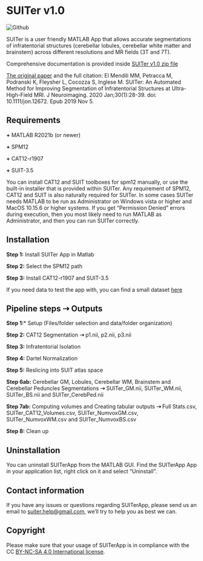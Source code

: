 # SUITer v1.0


![Github](https://user-images.githubusercontent.com/83271085/208666444-ee273897-7b59-4840-946c-965893d3bf6e.png)



SUITer is a user friendly MATLAB App that allows accurate segmentations of infratentorial structures (cerebellar lobules, cerebellar white matter and brainstem) across different resolutions and MR fields (3T and 7T).

Comprehensive documentation is provided inside [SUITer v1.0 zip file](https://drive.google.com/file/d/19GEJEMoyqOTtReBpA76qo4oTn6WC_jiz/view?usp=share_link)

[The original paper](https://onlinelibrary.wiley.com/doi/10.1111/jon.12672) and the full citation:
El Mendili MM, Petracca M, Podranski K, Fleysher L, Cocozza S, Inglese M. SUITer: An Automated Method for Improving Segmentation of Infratentorial Structures at Ultra-High-Field MRI. J Neuroimaging. 2020 Jan;30(1):28-39. doi: 10.1111/jon.12672. Epub 2019 Nov 5.



## Requirements

**+**	MATLAB R2021b (or newer) 

**+**	SPM12

**+**	CAT12-r1907

**+**	SUIT-3.5

You can install CAT12 and SUIT toolboxes for spm12 manually, or use the built-in installer that is provided within SUITer.
Any requirement of SPM12, CAT12 and SUIT is also naturally required for SUITer.
In some cases SUITer needs MATLAB to be run as Administrator on Windows vista or higher and MacOS 10.15.6 or higher systems. If you get “Permission Denied” errors during execution, then you most likely need to run MATLAB as Administrator, and then you can run SUITer correctly.




## Installation

**Step 1:** Install SUITer App in Matlab

**Step 2:** Select the SPM12 path

**Step 3:** Install CAT12-r1907 and SUIT-3.5

If you need data to test the app with, you can find a small dataset [here](https://figshare.com/articles/media/SUITer_An_Automated_Method_for_Improving_Segmentation_of_Infratentorial_Structures_at_Ultra-High-Field_MRI/21162487)



## Pipeline steps ⇢ Outputs
**Step 1:*** Setup (Files/folder selection and data/folder organization) 

**Step 2:** CAT12 Segmentation  **⇢**  p1.nii, p2.nii, p3.nii

**Step 3:** Infratentorial Isolation

**Step 4:** Dartel Normalization

**Step 5:** Reslicing into SUIT atlas space 

**Step 6ab:** Cerebellar GM, Lobules, Cerebellar WM, Brainstem and Cerebellar Peduncles Segmentations  **⇢**  SUITer_GM.nii, SUITer_WM.nii, SUITer_BS.nii and SUITer_CerebPed.nii

**Step 7ab:** Computing volumes and Creating tabular outputs  **⇢**  Full Stats.csv, SUITer_CAT12_Volumes.csv, SUITer_NumvoxGM.csv, SUITer_NumvoxWM.csv and SUITer_NumvoxBS.csv 

**Step 8:** Clean up



## Uninstallation

You can uninstall SUITerApp from the MATLAB GUI. Find the SUITerApp App in your application list, right click on it and select “Uninstall”.



## Contact information
If you have any issues or questions regarding SUITerApp, please send us an email to suiter.help@gmail.com, we’ll try to help you as best we can.

## Copyright
Please make sure that your usage of SUITerApp is in compliance with the CC [BY-NC-SA 4.0 International license](https://creativecommons.org/licenses/by-nc-sa/4.0/legalcode).
